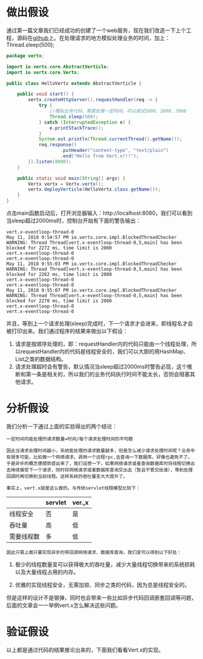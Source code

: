 # 做出假设

通过第一篇文章我们已经成功的创建了一个web服务，现在我们改造一下上个工程，源码在[github](https://github.com/yh3434/vertx-turtorial/tree/master/vertx-thread-model)上。在处理请求的地方模拟处理业务的时间，加上：Thread.sleep(500);

```java
package vertx;

import io.vertx.core.AbstractVerticle;
import io.vertx.core.Vertx;

public class HelloVertx extends AbstractVerticle {

    public void start() {
        vertx.createHttpServer().requestHandler(req -> {
            try {
                //模拟业务代码，需要处理一定时间。可以尝试1000、2000、3000
                Thread.sleep(500);
            } catch (InterruptedException e) {
                e.printStackTrace();
            }
            System.out.println(Thread.currentThread().getName());
            req.response()
                    .putHeader("content-type", "text/plain")
                    .end("Hello from Vert.x!!!");
        }).listen(8080);
    }

    public static void main(String[] args) {
        Vertx vertx = Vertx.vertx();
        vertx.deployVerticle(HelloVertx.class.getName());
    }
}
```

点击main函数启动后，打开浏览器输入：http://localhost:8080，我们可以看到当sleep超过2000ms时，控制台开始有下面的警告输出：

```shell
vert.x-eventloop-thread-0
May 11, 2018 9:54:57 PM io.vertx.core.impl.BlockedThreadChecker
WARNING: Thread Thread[vert.x-eventloop-thread-0,5,main] has been blocked for 2272 ms, time limit is 2000
vert.x-eventloop-thread-0
vert.x-eventloop-thread-0
May 11, 2018 9:55:03 PM io.vertx.core.impl.BlockedThreadChecker
WARNING: Thread Thread[vert.x-eventloop-thread-0,5,main] has been blocked for 2262 ms, time limit is 2000
vert.x-eventloop-thread-0
vert.x-eventloop-thread-0
May 11, 2018 9:55:07 PM io.vertx.core.impl.BlockedThreadChecker
WARNING: Thread Thread[vert.x-eventloop-thread-0,5,main] has been blocked for 2270 ms, time limit is 2000
vert.x-eventloop-thread-0
vert.x-eventloop-thread-0
```

并且，等到上一个请求处理(sleep)完成时，下一个请求才会进来，即线程名才会被打印出来。我们通过程序的结果来做出以下假设：

1. 请求是按顺序处理的，即：requestHandler内的代码只能由一个线程处理，所以requestHandler内的代码是线程安全的，我们可以大胆的用HashMap、List之类的数据结构。
2. 请求处理超时会有警告，默认情况当sleep超过2000ms时警告必现，这个推断和第一条是相关的，所以我们的业务代码执行时间不能太长，否则会阻塞其他请求。

# 分析假设

我们分析一下通过上面的实验得出的两个结论：

	一定时间内能处理的请求数量=时间/每个请求处理时间的平均数

	因此当请求处理时间越小，系统能处理的请求数量越多，但是怎么减少请求处理时间呢？业务中有很多可能，比如做一个网络请求，调用一个远程rpc,去查询一下数据库，好像也避免不了。于是异步的概念便顺势提出来了，我们设想一下，如果网络请求或者查询数据库时将线程切换出去继续接受下一个请求，同时将网络请求或者数据库查询交出去（暂且不管交给谁），等到处理回调时再切换到当前线程。这样系统的吞吐量变大大提升了。

	事实上，vert.x就是这么做的。与传统servlet线程模型比较下：

|            | servlet | ver.,x |
| ---------- | ------- | ------ |
| 线程安全   | 否      | 是     |
| 吞吐量     | 高      | 低     |
| 需要线程数 | 多      | 低     |

	因此只需上面只要实现异步的带回调网络请求、数据库查询，我们变可以得到以下好处：

1. 极少的线程数量变可以获得极大的吞吐量，减少大量线程切换带来的系统损耗以及大量线程占用的内存。

2. 优雅的实现线程安全，无需加锁、同步之类的代码，因为总是线程安全的。

​	但是这样的设计不是银弹，同时也会带来一些比如异步代码回调嵌套回调等问题，后面的文章会一一举例vert.x怎么解决这些问题。

# 验证假设

以上都是通过代码的结果推论出来的，下面我们看看Vert.x的实现。

